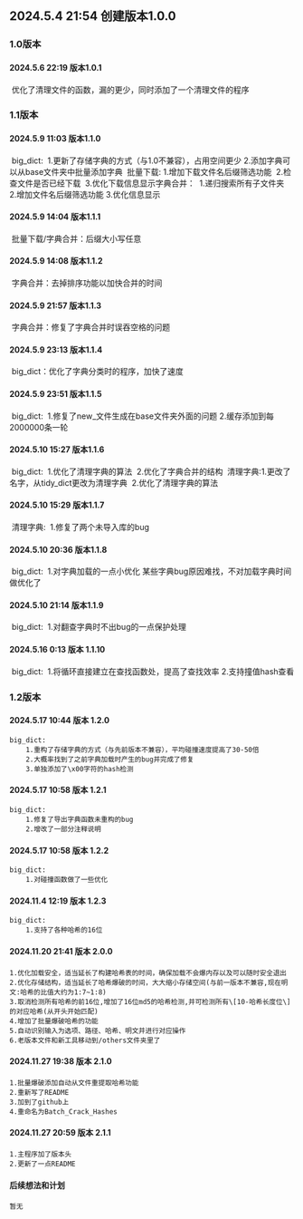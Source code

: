 ## 2024.5.4 21:54 创建版本1.0.0
### 1.0版本
#### 2024.5.6 22:19 版本1.0.1 
​	优化了清理文件的函数，漏的更少，同时添加了一个清理文件的程序

### 1.1版本
#### 2024.5.9 11:03 版本1.1.0 
​    big_dict:
​        1.更新了存储字典的方式（与1.0不兼容），占用空间更少 
​        2.添加字典可以从base文件夹中批量添加字典
​    批量下载:
​        1.增加下载文件名后缀筛选功能
​        2.检查文件是否已经下载
​        3.优化下载信息显示
​    字典合并：
​        1.递归搜索所有子文件夹
​        2.增加文件名后缀筛选功能
​        3.优化信息显示

#### 2024.5.9 14:04 版本1.1.1 
​    批量下载/字典合并：后缀大小写任意

#### 2024.5.9 14:08 版本1.1.2
​    字典合并：去掉排序功能以加快合并的时间

#### 2024.5.9 21:57 版本1.1.3
​    字典合并：修复了字典合并时误吞空格的问题

#### 2024.5.9 23:13 版本1.1.4
​    big_dict：优化了字典分类时的程序，加快了速度

#### 2024.5.9 23:51 版本1.1.5
​    big_dict:
​        1.修复了new_文件生成在base文件夹外面的问题
​        2.缓存添加到每2000000条一轮

#### 2024.5.10 15:27 版本1.1.6
​    big_dict:
​        1.优化了清理字典的算法
​        2.优化了字典合并的结构
​    清理字典:
​        1.更改了名字，从tidy_dict更改为清理字典
​        2.优化了清理字典的算法

#### 2024.5.10 15:29 版本1.1.7
​    清理字典:
​        1.修复了两个未导入库的bug

#### 2024.5.10 20:36 版本1.1.8
​    big_dict:
​        1.对字典加载的一点小优化
​        某些字典bug原因难找，不对加载字典时间做优化了 

#### 2024.5.10 21:14 版本1.1.9
​    big_dict:
​        1.对翻查字典时不出bug的一点保护处理

#### 2024.5.16 0:13 版本 1.1.10
​    big_dict:
​        1.将循环直接建立在查找函数处，提高了查找效率
​        2.支持撞值hash查看

### 1.2版本
#### 2024.5.17 10:44 版本 1.2.0
    big_dict:
        1.重构了存储字典的方式（与先前版本不兼容），平均碰撞速度提高了30-50倍
        2.大概率找到了之前字典加载时产生的bug并完成了修复
        3.单独添加了\x00字符的hash检测

#### 2024.5.17 10:58 版本 1.2.1
    big_dict:
        1.修复了导出字典函数未重构的bug
        2.增改了一部分注释说明

#### 2024.5.17 10:58 版本 1.2.2
    big_dict:
        1.对碰撞函数做了一些优化

#### 2024.11.4 12:19 版本 1.2.3
    big_dict:
        1.支持了各种哈希的16位

#### 2024.11.20 21:41 版本 2.0.0
    1.优化加载安全，适当延长了构建哈希表的时间，确保加载不会爆内存以及可以随时安全退出
    2.优化存储结构，适当延长了哈希爆破的时间，大大缩小存储空间(与前一版本不兼容,现在明文:哈希的比值大约为1:7~1:8)
    3.取消检测所有哈希的前16位,增加了16位md5的哈希检测,并可检测所有\[10-哈希长度位\]的对应哈希(从开头开始匹配)
    4.增加了批量爆破哈希的功能
    5.自动识别输入为选项、路径、哈希、明文并进行对应操作
    6.老版本文件和新工具移动到/others文件夹里了

#### 2024.11.27 19:38 版本 2.1.0
    1.批量爆破添加自动从文件重提取哈希功能
    2.重新写了README
    3.加到了github上
    4.重命名为Batch_Crack_Hashes

#### 2024.11.27 20:59 版本 2.1.1
    1.主程序加了版本头
    2.更新了一点README
    
#### 后续想法和计划
    暂无